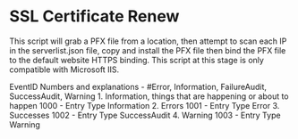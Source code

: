 # SSL Certificate Renew
This script will grab a PFX file from a location, then attempt to scan each IP in the serverlist.json file, copy and install the PFX file then bind the PFX file to the default website HTTPS binding. This script at this stage is only compatible with Microsoft IIS.
    
EventID Numbers and explanations - #Error, Information, FailureAudit, SuccessAudit, Warning
    1. Information, things that are happening or about to happen  1000 - Entry Type Information
    2. Errors 1001 - Entry Type Error
    3. Successes 1002 - Entry Type SuccessAudit
    4. Warning 1003 - Entry Type Warning
    
    
